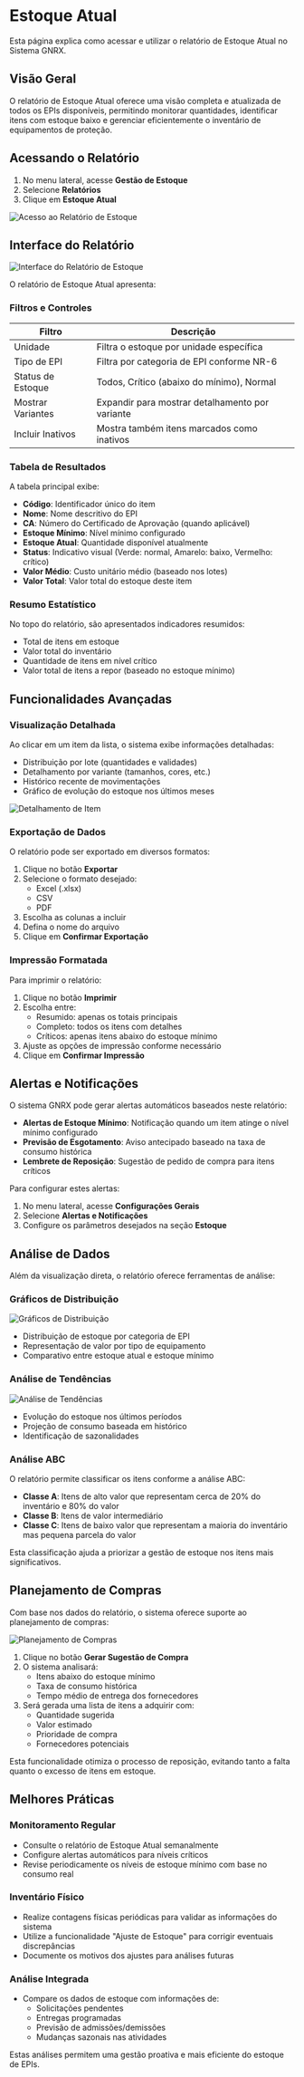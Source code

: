 # Estoque Atual

Esta página explica como acessar e utilizar o relatório de Estoque Atual no Sistema GNRX.

## Visão Geral

O relatório de Estoque Atual oferece uma visão completa e atualizada de todos os EPIs disponíveis, permitindo monitorar quantidades, identificar itens com estoque baixo e gerenciar eficientemente o inventário de equipamentos de proteção.

## Acessando o Relatório

1. No menu lateral, acesse **Gestão de Estoque**
2. Selecione **Relatórios**
3. Clique em **Estoque Atual**

![Acesso ao Relatório de Estoque](../../../assets/images/acesso-relatorio-estoque.png)

## Interface do Relatório

![Interface do Relatório de Estoque](../../../assets/images/interface-relatorio-estoque.png)

O relatório de Estoque Atual apresenta:

### Filtros e Controles

| Filtro | Descrição |
|--------|-----------|
| Unidade | Filtra o estoque por unidade específica |
| Tipo de EPI | Filtra por categoria de EPI conforme NR-6 |
| Status de Estoque | Todos, Crítico (abaixo do mínimo), Normal |
| Mostrar Variantes | Expandir para mostrar detalhamento por variante |
| Incluir Inativos | Mostra também itens marcados como inativos |

### Tabela de Resultados

A tabela principal exibe:

- **Código**: Identificador único do item
- **Nome**: Nome descritivo do EPI
- **CA**: Número do Certificado de Aprovação (quando aplicável)
- **Estoque Mínimo**: Nível mínimo configurado
- **Estoque Atual**: Quantidade disponível atualmente
- **Status**: Indicativo visual (Verde: normal, Amarelo: baixo, Vermelho: crítico)
- **Valor Médio**: Custo unitário médio (baseado nos lotes)
- **Valor Total**: Valor total do estoque deste item

### Resumo Estatístico

No topo do relatório, são apresentados indicadores resumidos:

- Total de itens em estoque
- Valor total do inventário
- Quantidade de itens em nível crítico
- Valor total de itens a repor (baseado no estoque mínimo)

## Funcionalidades Avançadas

### Visualização Detalhada

Ao clicar em um item da lista, o sistema exibe informações detalhadas:

- Distribuição por lote (quantidades e validades)
- Detalhamento por variante (tamanhos, cores, etc.)
- Histórico recente de movimentações
- Gráfico de evolução do estoque nos últimos meses

![Detalhamento de Item](../../../assets/images/detalhamento-item-estoque.png)

### Exportação de Dados

O relatório pode ser exportado em diversos formatos:

1. Clique no botão **Exportar**
2. Selecione o formato desejado:
   - Excel (.xlsx)
   - CSV
   - PDF
3. Escolha as colunas a incluir
4. Defina o nome do arquivo
5. Clique em **Confirmar Exportação**

### Impressão Formatada

Para imprimir o relatório:

1. Clique no botão **Imprimir**
2. Escolha entre:
   - Resumido: apenas os totais principais
   - Completo: todos os itens com detalhes
   - Críticos: apenas itens abaixo do estoque mínimo
3. Ajuste as opções de impressão conforme necessário
4. Clique em **Confirmar Impressão**

## Alertas e Notificações

O sistema GNRX pode gerar alertas automáticos baseados neste relatório:

- **Alertas de Estoque Mínimo**: Notificação quando um item atinge o nível mínimo configurado
- **Previsão de Esgotamento**: Aviso antecipado baseado na taxa de consumo histórica
- **Lembrete de Reposição**: Sugestão de pedido de compra para itens críticos

Para configurar estes alertas:
1. No menu lateral, acesse **Configurações Gerais**
2. Selecione **Alertas e Notificações**
3. Configure os parâmetros desejados na seção **Estoque**

## Análise de Dados

Além da visualização direta, o relatório oferece ferramentas de análise:

### Gráficos de Distribuição

![Gráficos de Distribuição](../../../assets/images/graficos-distribuicao-estoque.png)

- Distribuição de estoque por categoria de EPI
- Representação de valor por tipo de equipamento
- Comparativo entre estoque atual e estoque mínimo

### Análise de Tendências

![Análise de Tendências](../../../assets/images/tendencias-estoque.png)

- Evolução do estoque nos últimos períodos
- Projeção de consumo baseada em histórico
- Identificação de sazonalidades

### Análise ABC

O relatório permite classificar os itens conforme a análise ABC:
- **Classe A**: Itens de alto valor que representam cerca de 20% do inventário e 80% do valor
- **Classe B**: Itens de valor intermediário
- **Classe C**: Itens de baixo valor que representam a maioria do inventário mas pequena parcela do valor

Esta classificação ajuda a priorizar a gestão de estoque nos itens mais significativos.

## Planejamento de Compras

Com base nos dados do relatório, o sistema oferece suporte ao planejamento de compras:

![Planejamento de Compras](../../../assets/images/planejamento-compras.png)

1. Clique no botão **Gerar Sugestão de Compra**
2. O sistema analisará:
   - Itens abaixo do estoque mínimo
   - Taxa de consumo histórica
   - Tempo médio de entrega dos fornecedores
3. Será gerada uma lista de itens a adquirir com:
   - Quantidade sugerida
   - Valor estimado
   - Prioridade de compra
   - Fornecedores potenciais

Esta funcionalidade otimiza o processo de reposição, evitando tanto a falta quanto o excesso de itens em estoque.

## Melhores Práticas

### Monitoramento Regular

- Consulte o relatório de Estoque Atual semanalmente
- Configure alertas automáticos para níveis críticos
- Revise periodicamente os níveis de estoque mínimo com base no consumo real

### Inventário Físico

- Realize contagens físicas periódicas para validar as informações do sistema
- Utilize a funcionalidade "Ajuste de Estoque" para corrigir eventuais discrepâncias
- Documente os motivos dos ajustes para análises futuras

### Análise Integrada

- Compare os dados de estoque com informações de:
  - Solicitações pendentes
  - Entregas programadas
  - Previsão de admissões/demissões
  - Mudanças sazonais nas atividades

Estas análises permitem uma gestão proativa e mais eficiente do estoque de EPIs.